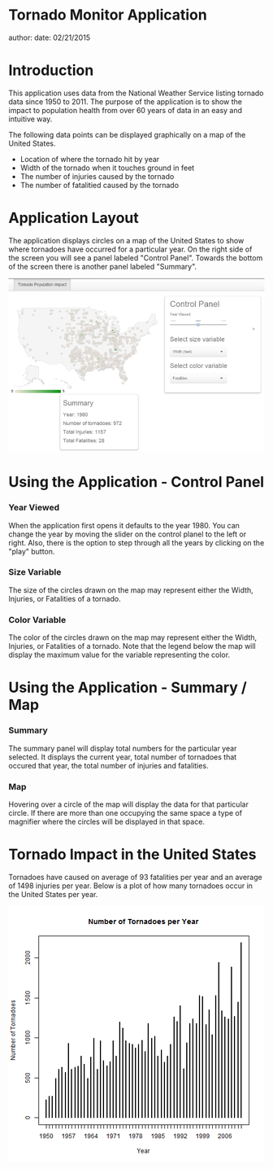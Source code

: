Tornado Monitor Application
========================================================
author: 
date: 02/21/2015

Introduction
========================================================

This application uses data from the National Weather Service listing tornado data since 1950 to 2011. The purpose of the application is to show the impact to population health from over 60 years of data in an easy and intuitive way.

The following data points can be displayed graphically on a map of the United States. 

- Location of where the tornado hit by year 
- Width of the tornado when it touches ground in feet
- The number of injuries caused by the tornado
- The number of fatalitied caused by the tornado

Application Layout
========================================================

The application displays circles on a map of the United States to show where tornadoes have occurred for a particular year. On the right side of the screen you will see a panel labeled "Control Panel". Towards the bottom of the screen there is another panel labeled "Summary". 

![Home page](home.png)

Using the Application - Control Panel
========================================================

### Year Viewed
When the application first opens it defaults to the year 1980. You can change the year by moving the slider on the control planel to the left or right. Also, there is the option to step through all the years by clicking on the "play" button.

### Size Variable
The size of the circles drawn on the map may represent either the Width, Injuries, or Fatalities of a tornado. 

### Color Variable
The color of the circles drawn on the map may represent either the Width, Injuries, or Fatalities of a tornado. Note that the legend below the map will display the maximum value for the variable representing the color. 


Using the Application - Summary / Map
========================================================

### Summary
The summary panel will display total numbers for the particular year selected. It displays the current year, total number of tornadoes that occured that year, the total number of injuries and fatalities.

### Map
Hovering over a circle of the map will display the data for that particular circle. If there are more than one occupying the same space a type of magnifier where the circles will be displayed in that space.

Tornado Impact in the United States
========================================================



Tornadoes have caused on average of 93 fatalities per year and an average of 1498 injuries per year. Below is a plot of how many tornadoes occur in the United States per year.   

![plot of chunk unnamed-chunk-2](TornadoMonitor-figure/unnamed-chunk-2-1.png) 

